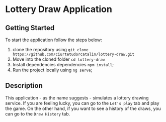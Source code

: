 # Lottery Draw Application

## Getting Started

To start the application follow the steps below:

1. clone the repository using `git clone https://github.com/ciurtetudorcatalin/lottery-draw.git`
2. Move into the cloned folder `cd lottery-draw`
3. Install dependencies dependencies `npm install`;
4. Run the project locally using `ng serve`;

## Description

This application - as the name suggests - simulates a lottery drawing service. 
If you are feeling lucky, you can go to the `Let's play` tab and play the game. On the other hand, if you want to see a history of the draws, you can go to the `Draw History` tab.
